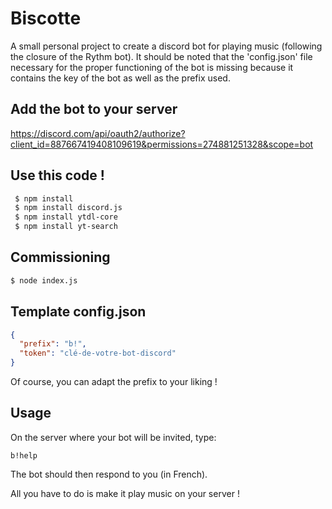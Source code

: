 # Biscotte

A small personal project to create a discord bot for playing music (following the closure of the Rythm bot).
It should be noted that the 'config.json' file necessary for the proper functioning of the bot is missing because it contains the key of the bot as well as the prefix used.

## Add the bot to your server 

https://discord.com/api/oauth2/authorize?client_id=887667419408109619&permissions=274881251328&scope=bot

## Use this code !

```bash
 $ npm install
 $ npm install discord.js
 $ npm install ytdl-core
 $ npm install yt-search
```

## Commissioning

```bash
$ node index.js
```

## Template config.json

```json
{
  "prefix": "b!",
  "token": "clé-de-votre-bot-discord"
}
```

Of course, you can adapt the prefix to your liking !

## Usage

On the server where your bot will be invited, type:

```
b!help
```

The bot should then respond to you (in French).

All you have to do is make it play music on your server !
